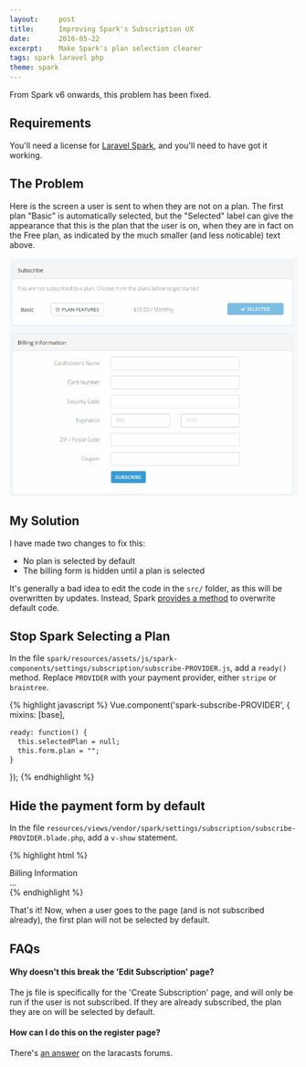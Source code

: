 ```yaml
---
layout:     post
title:      Improving Spark's Subscription UX
date:       2016-05-22
excerpt:    Make Spark's plan selection clearer
tags: spark laravel php
theme: spark
---
```

<div class="article-alert article-alert-info" role="alert">
From Spark v6 onwards, this problem has been fixed.
</div>

## Requirements
You'll need a license for [Laravel Spark](https://spark.laravel.com), and you'll need to have got it working.

## The Problem
Here is the screen a user is sent to when they are not on a plan. The first plan "Basic" is automatically selected, but the "Selected" label can give the appearance that this is the plan that the user is on, when they are in fact on the Free plan, as indicated by the much smaller (and less noticable) text above.

<img src="/media/posts/2016-05-22-improving-sparks-subscription-ux/old.png" alt="" class="img-display">

## My Solution
I have made two changes to fix this:

- No plan is selected by default
- The billing form is hidden until a plan is selected

It's generally a bad idea to edit the code in the `src/` folder, as this will be overwritten by updates. Instead, Spark [provides a method](https://spark.laravel.com/docs/1.0/client-customization) to overwrite default code.

## Stop Spark Selecting a Plan
In the file `spark/resources/assets/js/spark-components/settings/subscription/subscribe-PROVIDER.js`, add a `ready()` method. Replace `PROVIDER` with your payment provider, either `stripe` or `braintree`.

{% highlight javascript %}
Vue.component('spark-subscribe-PROVIDER', {
    mixins: [base],

    ready: function() {
      this.selectedPlan = null;
      this.form.plan = "";
    }
});
{% endhighlight %}

## Hide the payment form by default
In the file `resources/views/vendor/spark/settings/subscription/subscribe-PROVIDER.blade.php`, add a `v-show` statement.

{% highlight html %}
<div class="panel panel-default" v-show="selectedPlan">
  <div class="panel-heading">Billing Information</div>
  ...
</div>
{% endhighlight %}

That's it! Now, when a user goes to the page (and is not subscribed already), the first plan will not be selected by default.

## FAQs

#### Why doesn't this break the 'Edit Subscription' page?
The js file is specifically for the 'Create Subscription' page, and will only be run if the user is not subscribed. If they are already subscribed, the plan they are on will be selected by default.

#### How can I do this on the register page?
There's [an answer](https://laracasts.com/discuss/channels/spark/change-default-plan/replies/170105) on the laracasts forums.
